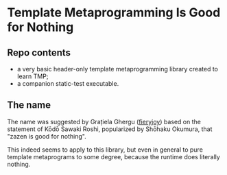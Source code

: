 # Template Metaprogramming Is Good for Nothing

## Repo contents

* a very basic header-only template metaprogramming library created to learn TMP;
* a companion static-test executable.

## The name

The name was suggested by Grațiela Ghergu ([fieryjoy](https://github.com/fieryjoy)) based on the statement of Kōdō Sawaki Roshi, popularized by Shōhaku Okumura, that "zazen is good for nothing".

This indeed seems to apply to this library, but even in general to pure template metaprograms to some degree, because the runtime does literally nothing.